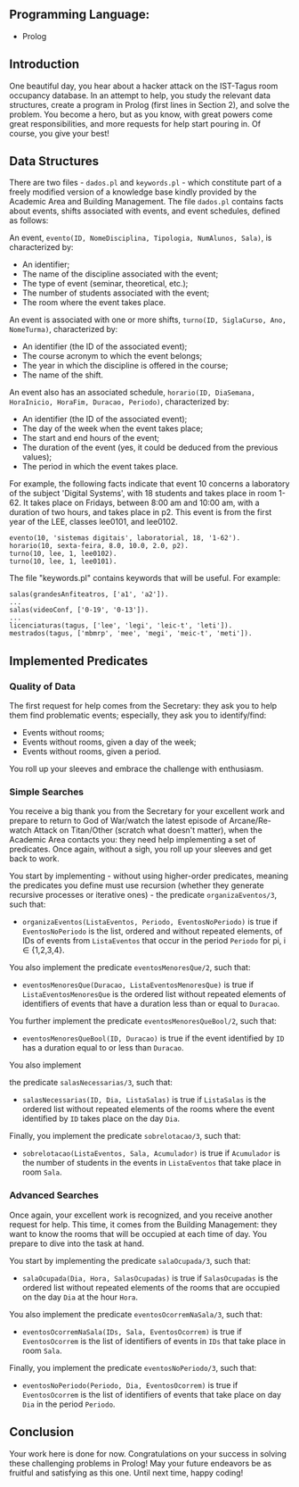 ## Programming Language:
- Prolog
## Introduction

One beautiful day, you hear about a hacker attack on the IST-Tagus room occupancy database. In an attempt to help, you study the relevant data structures, create a program in Prolog (first lines in Section 2), and solve the problem. You become a hero, but as you know, with great powers come great responsibilities, and more requests for help start pouring in. Of course, you give your best!

## Data Structures

There are two files - `dados.pl` and `keywords.pl` - which constitute part of a freely modified version of a knowledge base kindly provided by the Academic Area and Building Management. The file `dados.pl` contains facts about events, shifts associated with events, and event schedules, defined as follows:

An event, `evento(ID, NomeDisciplina, Tipologia, NumAlunos, Sala)`, is characterized by:
- An identifier;
- The name of the discipline associated with the event;
- The type of event (seminar, theoretical, etc.);
- The number of students associated with the event;
- The room where the event takes place.

An event is associated with one or more shifts, `turno(ID, SiglaCurso, Ano, NomeTurma)`, characterized by:
- An identifier (the ID of the associated event);
- The course acronym to which the event belongs;
- The year in which the discipline is offered in the course;
- The name of the shift.

An event also has an associated schedule, `horario(ID, DiaSemana, HoraInicio, HoraFim, Duracao, Periodo)`, characterized by:
- An identifier (the ID of the associated event);
- The day of the week when the event takes place;
- The start and end hours of the event;
- The duration of the event (yes, it could be deduced from the previous values);
- The period in which the event takes place.

For example, the following facts indicate that event 10 concerns a laboratory of the subject 'Digital Systems', with 18 students and takes place in room 1-62. It takes place on Fridays, between 8:00 am and 10:00 am, with a duration of two hours, and takes place in p2. This event is from the first year of the LEE, classes lee0101, and lee0102.

```
evento(10, 'sistemas digitais', laboratorial, 18, '1-62').
horario(10, sexta-feira, 8.0, 10.0, 2.0, p2).
turno(10, lee, 1, lee0102).
turno(10, lee, 1, lee0101).
```

The file "keywords.pl" contains keywords that will be useful. For example:

```
salas(grandesAnfiteatros, ['a1', 'a2']).
...
salas(videoConf, ['0-19', '0-13']).
...
licenciaturas(tagus, ['lee', 'legi', 'leic-t', 'leti']).
mestrados(tagus, ['mbmrp', 'mee', 'megi', 'meic-t', 'meti']).
```

## Implemented Predicates

### Quality of Data

The first request for help comes from the Secretary: they ask you to help them find problematic events; especially, they ask you to identify/find:
- Events without rooms;
- Events without rooms, given a day of the week;
- Events without rooms, given a period.

You roll up your sleeves and embrace the challenge with enthusiasm.

### Simple Searches

You receive a big thank you from the Secretary for your excellent work and prepare to return to God of War/watch the latest episode of Arcane/Re-watch Attack on Titan/Other (scratch what doesn't matter), when the Academic Area contacts you: they need help implementing a set of predicates. Once again, without a sigh, you roll up your sleeves and get back to work.

You start by implementing - without using higher-order predicates, meaning the predicates you define must use recursion (whether they generate recursive processes or iterative ones) - the predicate `organizaEventos/3`, such that:
- `organizaEventos(ListaEventos, Periodo, EventosNoPeriodo)` is true if `EventosNoPeriodo` is the list, ordered and without repeated elements, of IDs of events from `ListaEventos` that occur in the period `Periodo` for pi, i ∈ {1,2,3,4}.

You also implement the predicate `eventosMenoresQue/2`, such that:
- `eventosMenoresQue(Duracao, ListaEventosMenoresQue)` is true if `ListaEventosMenoresQue` is the ordered list without repeated elements of identifiers of events that have a duration less than or equal to `Duracao`.

You further implement the predicate `eventosMenoresQueBool/2`, such that:
- `eventosMenoresQueBool(ID, Duracao)` is true if the event identified by `ID` has a duration equal to or less than `Duracao`.

You also implement

 the predicate `salasNecessarias/3`, such that:
- `salasNecessarias(ID, Dia, ListaSalas)` is true if `ListaSalas` is the ordered list without repeated elements of the rooms where the event identified by `ID` takes place on the day `Dia`.

Finally, you implement the predicate `sobrelotacao/3`, such that:
- `sobrelotacao(ListaEventos, Sala, Acumulador)` is true if `Acumulador` is the number of students in the events in `ListaEventos` that take place in room `Sala`.

### Advanced Searches

Once again, your excellent work is recognized, and you receive another request for help. This time, it comes from the Building Management: they want to know the rooms that will be occupied at each time of day. You prepare to dive into the task at hand.

You start by implementing the predicate `salaOcupada/3`, such that:
- `salaOcupada(Dia, Hora, SalasOcupadas)` is true if `SalasOcupadas` is the ordered list without repeated elements of the rooms that are occupied on the day `Dia` at the hour `Hora`.

You also implement the predicate `eventosOcorremNaSala/3`, such that:
- `eventosOcorremNaSala(IDs, Sala, EventosOcorrem)` is true if `EventosOcorrem` is the list of identifiers of events in `IDs` that take place in room `Sala`.

Finally, you implement the predicate `eventosNoPeriodo/3`, such that:
- `eventosNoPeriodo(Periodo, Dia, EventosOcorrem)` is true if `EventosOcorrem` is the list of identifiers of events that take place on day `Dia` in the period `Periodo`.

## Conclusion

Your work here is done for now. Congratulations on your success in solving these challenging problems in Prolog! May your future endeavors be as fruitful and satisfying as this one. Until next time, happy coding!
